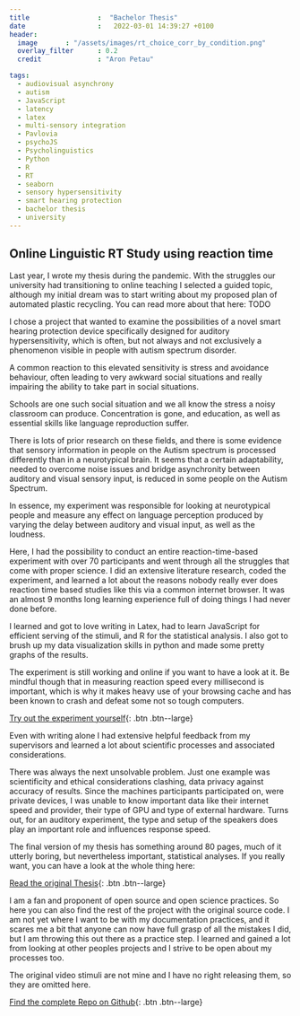 ```yaml
---
title                 :  "Bachelor Thesis"
date                  :   2022-03-01 14:39:27 +0100
header:
  image       : "/assets/images/rt_choice_corr_by_condition.png"
  overlay_filter      : 0.2
  credit              : "Aron Petau"

tags:
  - audiovisual asynchrony
  - autism
  - JavaScript
  - latency
  - latex
  - multi-sensory integration
  - Pavlovia
  - psychoJS
  - Psycholinguistics
  - Python
  - R
  - RT
  - seaborn
  - sensory hypersensitivity
  - smart hearing protection
  - bachelor thesis
  - university
---
```


## Online Linguistic RT Study using reaction time

Last year, I wrote my thesis during the pandemic. With the struggles our university had transitioning to online teaching I selected a guided topic, although my initial dream was to start writing about my proposed plan of automated plastic recycling. You can read more about that here: TODO

I chose a project that wanted to examine the possibilities of a novel smart hearing protection device specifically designed for auditory hypersensitivity, which is often, but not always and not exclusively a phenomenon visible in people with autism spectrum disorder. 

A common reaction to this elevated sensitivity is stress and avoidance behaviour, often leading to very awkward social situations and really impairing the ability to take part in social situations. 

Schools are one such social situation and we all know the stress a noisy classroom can produce. Concentration is gone, and education, as well as essential skills like language reproduction suffer. 

There is lots of prior research on these fields, and there is some evidence that sensory information in people on the Autism spectrum is processed differently than in a neurotypical brain. It seems that a certain adaptability, needed to overcome noise issues and bridge asynchronity between auditory and visual sensory input, is reduced in some people on the Autism Spectrum. 

In essence, my experiment was responsible for looking at neurotypical people and measure any effect on language perception produced by varying the delay between auditory and visual input, as well as the loudness. 

Here, I had the possibility to conduct an entire reaction-time-based experiment with over 70 participants and went through all the struggles that come with proper science. 
I did an extensive literature research, coded the experiment, and learned a lot about the reasons nobody really ever does reaction time based studies like this via a common internet browser. 
It was an almost 9 months long learning experience full of doing things I had never done before. 

I learned and got to love writing in Latex, had to learn JavaScript for efficient serving of the stimuli, and R for the statistical analysis. I also got to brush up my data visualization skills in python and made some pretty graphs of the results.

The experiment is still working and online if you want to have a look at it. Be mindful though that in measuring reaction speed every millisecond is important, which is why it makes heavy use of your browsing cache and has been known to crash and defeat some not so tough computers. 

[Try out the experiment yourself](https://moryscarter.com/vespr/pavlovia.php?folder=arontaupe&experiment=av_experiment/&id=public&researcher=aron){: .btn .btn--large}

Even with writing alone I had extensive helpful feedback from my supervisors and learned a lot about scientific processes and associated considerations. 

There was always the next unsolvable problem. Just one example was scientificity and ethical considerations clashing, data privacy against accuracy of results. Since the machines participants participated on, were private devices, I was unable to know important data like their internet speed and provider, their type of GPU and type of external hardware. Turns out, for an auditory experiment, the type and setup of the speakers does play an important role and influences response speed. 



The final version of my thesis has something around 80 pages, much of it utterly boring, but nevertheless important, statistical analyses. If you really want, you can have a look at the whole thing here: 


[Read the original Thesis](https://github.com/arontaupe/asynchrony_thesis/blob/main/AronPetauBAThesis.pdf
){: .btn .btn--large}

I am a fan and proponent of open source and open science practices. 
So here you can also find the rest of the project with the original source code. 
I am not yet where I want to be with my documentation practices, and it scares me a bit that anyone can now have full grasp of all the mistakes I did, but I am throwing this out there as a practice step. I learned and gained a lot from looking at other peoples projects and I strive to be open about my processes too. 

The original video stimuli are not mine and I have no right releasing them, so they are omitted here.

[Find the complete Repo on Github](https://github.com/arontaupe/asynchrony_thesis
){: .btn .btn--large}


